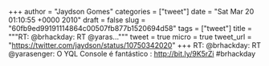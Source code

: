 
+++
author = "Jaydson Gomes"
categories = ["tweet"]
date = "Sat Mar 20 01:10:55 +0000 2010"
draft = false
slug = "60fb9ed99191114864c00507fb877b1520694d58"
tags = ["tweet"]
title = """RT: @brhackday: RT @yaras..."""
tweet = true
micro = true
tweet_url = "https://twitter.com/jaydson/status/10750342020"
+++
RT: @brhackday: RT @yarasenger: O YQL Console é fantástico : http://bit.ly/9K5rZi #brhackday
